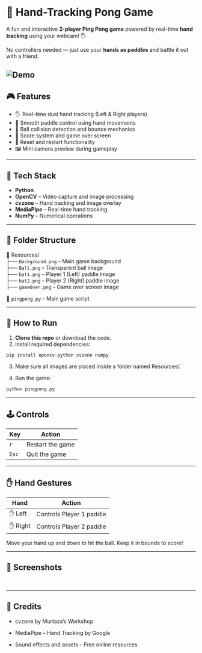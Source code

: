 # 🏓 Hand-Tracking Pong Game

A fun and interactive **2-player Ping Pong game** powered by real-time **hand tracking** using your webcam! 🖐️

No controllers needed — just use your **hands as paddles** and battle it out with a friend.

![Demo](./Resorces/pingpong-ezgif.com-optimize.gif)
---

## 🎮 Features

- 🖐️ Real-time dual hand tracking (Left & Right players)
- 🏓 Smooth paddle control using hand movements
- 🎯 Ball collision detection and bounce mechanics
- 🧠 Score system and game over screen
- 🔁 Reset and restart functionality
- 🖼️ Mini camera preview during gameplay

---

## 🧰 Tech Stack

- **Python**
- **OpenCV** – Video capture and image processing
- **cvzone** – Hand tracking and image overlay
- **MediaPipe** – Real-time hand tracking
- **NumPy** – Numerical operations

---

## 📂 Folder Structure

📁 Resources/<br>
├── `Background.png` – Main game background <br>
├── `Ball.png` – Transparent ball image <br>
├── `bat1.png` – Player 1 (Left) paddle image <br>
├── `bat2.png` – Player 2 (Right) paddle image <br>
├── `gameOver.png` – Game over screen image <br>

📄 `pingpong.py` – Main game script

---

## 🚀 How to Run

1. **Clone this repo** or download the code.
2. Install required dependencies:

```bash
pip install opencv-python cvzone numpy
```

3. Make sure all images are placed inside a folder named Resources/.

4. Run the game:

```bash
python pingpong.py
```
---

## 🕹️ Controls
| Key   | Action           |
|-------|------------------|
| `r`   | Restart the game |
| `Esc` | Quit the game    |

---


## ✋ Hand Gestures
| Hand       | Action                    |
|------------|---------------------------|
| ✋ Left     | Controls Player 1 paddle  |
| ✋ Right    | Controls Player 2 paddle  |

Move your hand up and down to hit the ball. Keep it in bounds to score!

---

## 📸 Screenshots
<!-- Add gameplay screenshots here -->
<br>

---

## 🤝 Credits
- cvzone by Murtaza’s Workshop

- MediaPipe – Hand Tracking by Google

- Sound effects and assets – Free online resources
